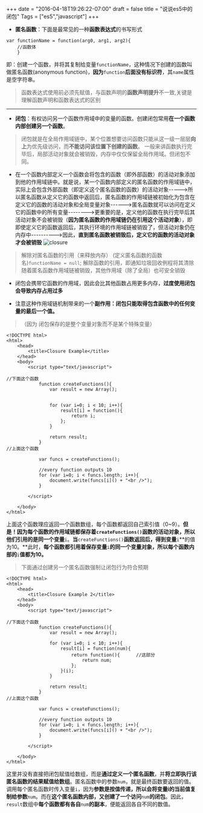 +++
date = "2016-04-18T19:26:22-07:00"
draft = false
title = "说说es5中的闭包"
Tags = ["es5","javascript"]
+++
- **匿名函数**：下面是最常见的一种**函数表达式**的书写形式
```
var functionName = function(arg0, arg1, arg2){
    //函数体
    }
```

即：创建一个函数，并将其复制给变量`functionName`，这种情况下创建的函数叫做匿名函数(anonymous function)，**因为**`function`**后面没有标识符**，其`name`属性是空字符串。<!--more-->

> 函数表达式使用前必须先赋值，与函数声明的**函数声明提升**不一致,关键是理解函数声明和函数表达式的区别

<!--more-->
___

- **闭包**：有权访问另一个函数作用域中的变量的函数。创建闭包常用**在一个函数内部创建另一个函数**。

> 闭包就是在全局作用域链中，某个位置想要访问函数只能从这一级一层层**向上**为优先级访问，而**不能访问该位置下创建的函数**。
一般来讲函数执行完毕后，局部活动对象就会被销毁，内存中仅仅保留全局作用域。但闭包不同。

- 在一个函数内部定义一个函数会将包含的函数（即外部函数）的活动对象添加到他的作用域链中。就是说，某一个函数内部定义的匿名函数的作用域链中，实际上会包含外部函数（即定义这个匿名函数的函数）的活动对象----->所以匿名函数从定义它的函数中返回后，匿名函数的作用域链被初始化为包含在定义它的函数的活动对象和全局变量对象------>匿名函数就可以访问在定义它的函数中的所有变量-------->更重要的是，定义他的函数在执行完毕后其活动对象不会被销毁（**因为匿名函数的作用域链仍在引用这个活动对象**），即 即使定义它的函数返回后，其执行环境的作用域链被销毁了，但活动对象仍在内存中---------->因此，**直到匿名函数被销毁后，定义它的函数的活动对象才会被销毁**
![closure](https://c1.staticflickr.com/1/579/33457488141_24d2d58c5e_b.jpg#center)
> 解除对匿名函数的引用（来释放内存）
    (定义匿名函数的函数名)`functionName = null`;
    解除函数的引用，即通知垃圾回收例程将其清除
    随着匿名函数作用域链被销毁，其他作用域（除了全局）也可安全销毁

- 闭包会携带它函数的作用域，因此会比其他函数占用更多内存，**过度使用闭包会导致内存占用过多**


- 注意这种作用域链机制带来的一个**副作用：闭包只能取得包含函数中的任何变量的最后一个值。**
> （因为   闭包保存的是整个变量对象而不是某个特殊变量）

```
<!DOCTYPE html>
<html>
    <head>
        <title>Closure Example</title>
    </head>
    <body>
        <script type="text/javascript">

//下面这个函数
            function createFunctions(){
                var result = new Array();
                
                
                for (var i=0; i < 10; i++){
                    result[i] = function(){
                        return i;
                    };
                }
                
                return result;
            }
//上面这个函数

            var funcs = createFunctions();
            
            //every function outputs 10
            for (var i=0; i < funcs.length; i++){
                document.write(funcs[i]() + "<br />");
            }

        </script>
     
    </body>
</html>
```

上面这个函数理应返回一个函数数组，每个函数都返回自己索引值（0~9）。**但是！**因为每个函数的作用域链都保存着`createFunctions()`函数的活动对象，所以**他们引用的是同一个变量**`i`。**当**`createFunctions()`**函数返回后，得到变量**`i`**的值为10。**此时，**每个函数都引用着保存变量**`i`**的同一个变量对象，所以每个函数内部的**`i`**值都为10。**

> 下面通过创建另一个匿名函数强制让闭包行为符合预期

```
<!DOCTYPE html>
<html>
    <head>
        <title>Closure Example 2</title>
    </head>
    <body>
        <script type="text/javascript">

//下面这个函数        
            function createFunctions(){
                var result = new Array();
                
                for (var i=0; i < 10; i++){
                    result[i] = function(num){
                        return function(){      //这部分
                            return num;
                        };
                    }(i);
                }
                
                return result;
            }
//上面这个函数
            
            var funcs = createFunctions();
            
            //every function outputs 10
            for (var i=0; i < funcs.length; i++){
                document.write(funcs[i]() + "<br />");
            }

        </script>
     
    </body>
</html>
```

这里并没有直接把闭包赋值给数组，而是**通过定义一个匿名函数**，并**将立即执行该匿名函数的结果赋值给数组**。匿名函数中的参数`num`，就是最终函数要返回的值。
调用每个匿名函数时传入变量`i`，因为**参数是按值传递，所以会将变量i的当前值复制给参数**`num`。而在**这个匿名函数内部，又创建了一个访问**`num`**的闭包**。因此，`result`数组中**每个函数都有各自**`num`**的副本**，便能返回各自不同的数值。


